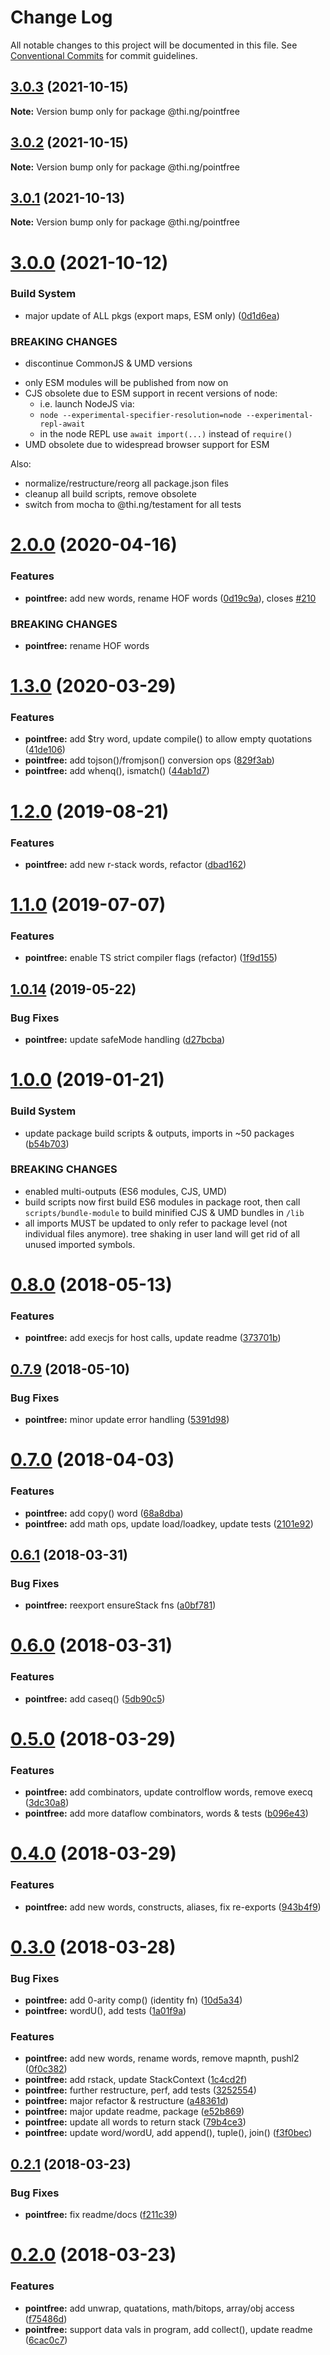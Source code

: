 # Change Log

All notable changes to this project will be documented in this file.
See [Conventional Commits](https://conventionalcommits.org) for commit guidelines.

## [3.0.3](https://github.com/thi-ng/umbrella/compare/@thi.ng/pointfree@3.0.2...@thi.ng/pointfree@3.0.3) (2021-10-15)

**Note:** Version bump only for package @thi.ng/pointfree





## [3.0.2](https://github.com/thi-ng/umbrella/compare/@thi.ng/pointfree@3.0.1...@thi.ng/pointfree@3.0.2) (2021-10-15)

**Note:** Version bump only for package @thi.ng/pointfree





## [3.0.1](https://github.com/thi-ng/umbrella/compare/@thi.ng/pointfree@3.0.0...@thi.ng/pointfree@3.0.1) (2021-10-13)

**Note:** Version bump only for package @thi.ng/pointfree





# [3.0.0](https://github.com/thi-ng/umbrella/compare/@thi.ng/pointfree@2.0.36...@thi.ng/pointfree@3.0.0) (2021-10-12)


### Build System

* major update of ALL pkgs (export maps, ESM only) ([0d1d6ea](https://github.com/thi-ng/umbrella/commit/0d1d6ea9fab2a645d6c5f2bf2591459b939c09b6))


### BREAKING CHANGES

* discontinue CommonJS & UMD versions

- only ESM modules will be published from now on
- CJS obsolete due to ESM support in recent versions of node:
  - i.e. launch NodeJS via:
  - `node --experimental-specifier-resolution=node --experimental-repl-await`
  - in the node REPL use `await import(...)` instead of `require()`
- UMD obsolete due to widespread browser support for ESM

Also:
- normalize/restructure/reorg all package.json files
- cleanup all build scripts, remove obsolete
- switch from mocha to @thi.ng/testament for all tests






#  [2.0.0](https://github.com/thi-ng/umbrella/compare/@thi.ng/pointfree@1.3.3...@thi.ng/pointfree@2.0.0) (2020-04-16) 

###  Features 

- **pointfree:** add new words, rename HOF words ([0d19c9a](https://github.com/thi-ng/umbrella/commit/0d19c9a23de3fc4188d8d0329783211f5013716b)), closes [#210](https://github.com/thi-ng/umbrella/issues/210) 

###  BREAKING CHANGES 

- **pointfree:** rename HOF words 

#  [1.3.0](https://github.com/thi-ng/umbrella/compare/@thi.ng/pointfree@1.2.10...@thi.ng/pointfree@1.3.0) (2020-03-29) 

###  Features 

- **pointfree:** add $try word, update compile() to allow empty quotations ([41de106](https://github.com/thi-ng/umbrella/commit/41de106e776ad102e827ccc062a19a4e637613a0)) 
- **pointfree:** add tojson()/fromjson() conversion ops ([829f3ab](https://github.com/thi-ng/umbrella/commit/829f3ab129084619c05b434732b46b6c26d32b5e)) 
- **pointfree:** add whenq(), ismatch() ([44ab1d7](https://github.com/thi-ng/umbrella/commit/44ab1d7f5ff52a9226b873b42adada3eac1674e9)) 

#  [1.2.0](https://github.com/thi-ng/umbrella/compare/@thi.ng/pointfree@1.1.3...@thi.ng/pointfree@1.2.0) (2019-08-21) 

###  Features 

- **pointfree:** add new r-stack words, refactor ([dbad162](https://github.com/thi-ng/umbrella/commit/dbad162)) 

#  [1.1.0](https://github.com/thi-ng/umbrella/compare/@thi.ng/pointfree@1.0.14...@thi.ng/pointfree@1.1.0) (2019-07-07) 

###  Features 

- **pointfree:** enable TS strict compiler flags (refactor) ([1f9d155](https://github.com/thi-ng/umbrella/commit/1f9d155)) 

##  [1.0.14](https://github.com/thi-ng/umbrella/compare/@thi.ng/pointfree@1.0.13...@thi.ng/pointfree@1.0.14) (2019-05-22) 

###  Bug Fixes 

- **pointfree:** update safeMode handling ([d27bcba](https://github.com/thi-ng/umbrella/commit/d27bcba)) 

#  [1.0.0](https://github.com/thi-ng/umbrella/compare/@thi.ng/pointfree@0.8.15...@thi.ng/pointfree@1.0.0) (2019-01-21) 

###  Build System 

- update package build scripts & outputs, imports in ~50 packages ([b54b703](https://github.com/thi-ng/umbrella/commit/b54b703)) 

###  BREAKING CHANGES 

- enabled multi-outputs (ES6 modules, CJS, UMD) 
- build scripts now first build ES6 modules in package root, then call   `scripts/bundle-module` to build minified CJS & UMD bundles in `/lib` 
- all imports MUST be updated to only refer to package level   (not individual files anymore). tree shaking in user land will get rid of   all unused imported symbols. 

#  [0.8.0](https://github.com/thi-ng/umbrella/compare/@thi.ng/pointfree@0.7.10...@thi.ng/pointfree@0.8.0) (2018-05-13) 

###  Features 

- **pointfree:** add execjs for host calls, update readme ([373701b](https://github.com/thi-ng/umbrella/commit/373701b)) 

##  [0.7.9](https://github.com/thi-ng/umbrella/compare/@thi.ng/pointfree@0.7.8...@thi.ng/pointfree@0.7.9) (2018-05-10) 

###  Bug Fixes 

- **pointfree:** minor update error handling ([5391d98](https://github.com/thi-ng/umbrella/commit/5391d98)) 

#  [0.7.0](https://github.com/thi-ng/umbrella/compare/@thi.ng/pointfree@0.6.2...@thi.ng/pointfree@0.7.0) (2018-04-03) 

###  Features 

- **pointfree:** add copy() word ([68a8dba](https://github.com/thi-ng/umbrella/commit/68a8dba)) 
- **pointfree:** add math ops, update load/loadkey, update tests ([2101e92](https://github.com/thi-ng/umbrella/commit/2101e92)) 

##  [0.6.1](https://github.com/thi-ng/umbrella/compare/@thi.ng/pointfree@0.6.0...@thi.ng/pointfree@0.6.1) (2018-03-31) 

###  Bug Fixes 

- **pointfree:** reexport ensureStack fns ([a0bf781](https://github.com/thi-ng/umbrella/commit/a0bf781)) 

#  [0.6.0](https://github.com/thi-ng/umbrella/compare/@thi.ng/pointfree@0.5.0...@thi.ng/pointfree@0.6.0) (2018-03-31) 

###  Features 

- **pointfree:** add caseq() ([5db90c5](https://github.com/thi-ng/umbrella/commit/5db90c5)) 

#  [0.5.0](https://github.com/thi-ng/umbrella/compare/@thi.ng/pointfree@0.4.0...@thi.ng/pointfree@0.5.0) (2018-03-29) 

###  Features 

- **pointfree:** add combinators, update controlflow words, remove execq ([3dc30a8](https://github.com/thi-ng/umbrella/commit/3dc30a8)) 
- **pointfree:** add more dataflow combinators, words & tests ([b096e43](https://github.com/thi-ng/umbrella/commit/b096e43)) 

#  [0.4.0](https://github.com/thi-ng/umbrella/compare/@thi.ng/pointfree@0.3.0...@thi.ng/pointfree@0.4.0) (2018-03-29) 

###  Features 

- **pointfree:** add new words, constructs, aliases, fix re-exports ([943b4f9](https://github.com/thi-ng/umbrella/commit/943b4f9)) 

#  [0.3.0](https://github.com/thi-ng/umbrella/compare/@thi.ng/pointfree@0.2.1...@thi.ng/pointfree@0.3.0) (2018-03-28) 

###  Bug Fixes 

- **pointfree:** add 0-arity comp() (identity fn) ([10d5a34](https://github.com/thi-ng/umbrella/commit/10d5a34)) 
- **pointfree:** wordU(), add tests ([1a01f9a](https://github.com/thi-ng/umbrella/commit/1a01f9a)) 

###  Features 

- **pointfree:** add new words, rename words, remove mapnth, pushl2 ([0f0c382](https://github.com/thi-ng/umbrella/commit/0f0c382)) 
- **pointfree:** add rstack, update StackContext ([1c4cd2f](https://github.com/thi-ng/umbrella/commit/1c4cd2f)) 
- **pointfree:** further restructure, perf, add tests ([3252554](https://github.com/thi-ng/umbrella/commit/3252554)) 
- **pointfree:** major refactor & restructure ([a48361d](https://github.com/thi-ng/umbrella/commit/a48361d)) 
- **pointfree:** major update readme, package ([e52b869](https://github.com/thi-ng/umbrella/commit/e52b869)) 
- **pointfree:** update all words to return stack ([79b4ce3](https://github.com/thi-ng/umbrella/commit/79b4ce3)) 
- **pointfree:** update word/wordU, add append(), tuple(), join() ([f3f0bec](https://github.com/thi-ng/umbrella/commit/f3f0bec)) 

##  [0.2.1](https://github.com/thi-ng/umbrella/compare/@thi.ng/pointfree@0.2.0...@thi.ng/pointfree@0.2.1) (2018-03-23) 

###  Bug Fixes 

- **pointfree:** fix readme/docs ([f211c39](https://github.com/thi-ng/umbrella/commit/f211c39)) 

#  [0.2.0](https://github.com/thi-ng/umbrella/compare/@thi.ng/pointfree@0.1.0...@thi.ng/pointfree@0.2.0) (2018-03-23) 

###  Features 

- **pointfree:** add unwrap, quatations, math/bitops, array/obj access ([f75486d](https://github.com/thi-ng/umbrella/commit/f75486d)) 
- **pointfree:** support data vals in program, add collect(), update readme ([6cac0c7](https://github.com/thi-ng/umbrella/commit/6cac0c7))
